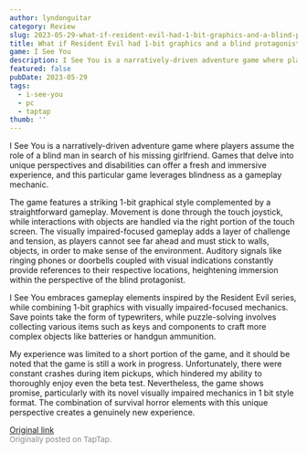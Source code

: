 ```yaml
---
author: lyndonguitar
category: Review
slug: 2023-05-29-what-if-resident-evil-had-1-bit-graphics-and-a-blind-protagonist-beta-impressions-i-se
title: What if Resident Evil had 1-bit graphics and a blind protagonist? | Beta Impressions - I See You
game: I See You
description: I See You is a narratively-driven adventure game where players assume the role of a blind man in search of his missing girlfriend. Games that delve into unique perspectives and disabilities can offer a fresh and immersive experience, and this particular game leverages blindness as a gameplay mechanic.
featured: false
pubDate: 2023-05-29
tags:
  - i-see-you
  - pc
  - taptap
thumb: ''
---
```


I See You is a narratively-driven adventure game where players assume the role of a blind man in search of his missing girlfriend. Games that delve into unique perspectives and disabilities can offer a fresh and immersive experience, and this particular game leverages blindness as a gameplay mechanic.

The game features a striking 1-bit graphical style complemented by a straightforward gameplay. Movement is done through the touch joystick, while interactions with objects are handled via the right portion of the touch screen. The visually impaired-focused gameplay adds a layer of challenge and tension, as players cannot see far ahead and must stick to walls, objects, in order to make sense of the environment. Auditory signals like ringing phones or doorbells coupled with visual indications constantly provide references to their respective locations, heightening immersion within the perspective of the blind protagonist.

I See You embraces gameplay elements inspired by the Resident Evil series, while combining 1-bit graphics with visually impaired-focused mechanics. Save points take the form of typewriters, while puzzle-solving involves collecting various items such as keys and components to craft more complex objects like batteries or handgun ammunition.

My experience was limited to a short portion of the game, and it should be noted that the game is still a work in progress. Unfortunately, there were constant crashes during item pickups, which hindered my ability to thoroughly enjoy even the beta test. Nevertheless, the game shows promise, particularly with its novel visually impaired mechanics in 1 bit style format. The combination of survival horror elements with this unique perspective creates a genuinely new experience.

[Original link](https://www.taptap.io/post/5716406)<br><span style="font-size: 0.95em; color: #888;">Originally posted on TapTap.</span>